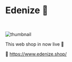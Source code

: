Edenize 🌱
========================================================================================================================================
<br />

![thumbnail](https://github.com/Grruja/Edenize/assets/114862219/dedff46e-2016-4267-9bb0-e222889b2b0c)
<br />

This web shop in now live 🔴
<br />

🔗 https://www.edenize.shop/
